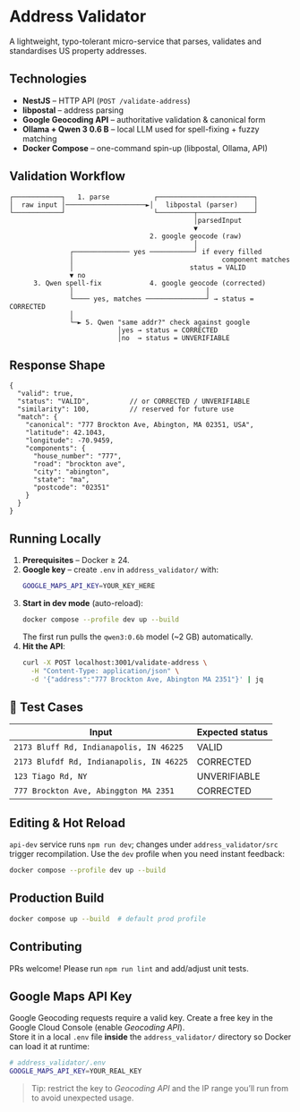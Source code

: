 # Address Validator

A lightweight, typo-tolerant micro-service that parses, validates and standardises US property addresses.

Technologies
------------
- **NestJS** – HTTP API (`POST /validate-address`)
- **libpostal** – address parsing
- **Google Geocoding API** – authoritative validation & canonical form
- **Ollama + Qwen 3 0.6 B** – local LLM used for spell-fixing + fuzzy matching
- **Docker Compose** – one-command spin-up (libpostal, Ollama, API)

Validation Workflow
-------------------
```text
┌────────────┐   1. parse           ┌────────────────────────┐
│  raw input │────────────────────►│   libpostal (parser)    │
└────────────┘                      └─────────┬──────────────┘
                                              │parsedInput
                                              ▼
                                   2. google geocode (raw)
                                              │
               ┌────────────── yes ───────────┘ if every filled
               │                                     component matches
               │                             status = VALID
               ▼ no
      3. Qwen spell-fix            4. google geocode (corrected)
               │                                 │
               └──── yes, matches ───────────────┘ → status = CORRECTED
               │
               └─► 5. Qwen "same addr?" check against google
                           │yes → status = CORRECTED
                           │no  → status = UNVERIFIABLE
```

Response Shape
--------------
```jsonc
{
  "valid": true,
  "status": "VALID",          // or CORRECTED / UNVERIFIABLE
  "similarity": 100,          // reserved for future use
  "match": {
    "canonical": "777 Brockton Ave, Abington, MA 02351, USA",
    "latitude": 42.1043,
    "longitude": -70.9459,
    "components": {
      "house_number": "777",
      "road": "brockton ave",
      "city": "abington",
      "state": "ma",
      "postcode": "02351"
    }
  }
}
```

Running Locally
---------------
1. **Prerequisites** – Docker ≥ 24.
2. **Google key** – create `.env` in `address_validator/` with:
   ```bash
   GOOGLE_MAPS_API_KEY=YOUR_KEY_HERE
   ```
3. **Start in dev mode** (auto-reload):
   ```bash
   docker compose --profile dev up --build
   ```
   The first run pulls the `qwen3:0.6b` model (~2 GB) automatically.
4. **Hit the API**:
   ```bash
   curl -X POST localhost:3001/validate-address \
     -H "Content-Type: application/json" \
     -d '{"address":"777 Brockton Ave, Abington MA 2351"}' | jq
   ```

🧪  Test Cases
--------------
| Input                                           | Expected status |
|-------------------------------------------------|-----------------|
| `2173 Bluff Rd, Indianapolis, IN 46225`         | VALID           |
| `2173 Blufdf Rd, Indianapolis, IN 46225`        | CORRECTED       |
| `123 Tiago Rd, NY`                              | UNVERIFIABLE    |
| `777 Brockton Ave, Abinggton MA 2351`           | CORRECTED       |

Editing & Hot Reload
--------------------
`api-dev` service runs `npm run dev`; changes under `address_validator/src` trigger recompilation. Use the `dev` profile when you need instant feedback:
```bash
docker compose --profile dev up --build
```

Production Build
----------------
```bash
docker compose up --build  # default prod profile
```

Contributing
------------
PRs welcome! Please run `npm run lint` and add/adjust unit tests.

## Google Maps API Key
Google Geocoding requests require a valid key. Create a free key in the Google Cloud Console (enable *Geocoding API*).  
Store it in a local `.env` file **inside** the `address_validator/` directory so Docker can load it at runtime:

```bash
# address_validator/.env
GOOGLE_MAPS_API_KEY=YOUR_REAL_KEY
```

> Tip: restrict the key to *Geocoding API* and the IP range you’ll run from to avoid unexpected usage.
